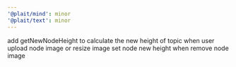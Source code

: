 ```yaml
---
'@plait/mind': minor
'@plait/text': minor
---
```


add getNewNodeHeight to calculate the new height of topic when user upload node image or resize image
set node new height when remove node image
